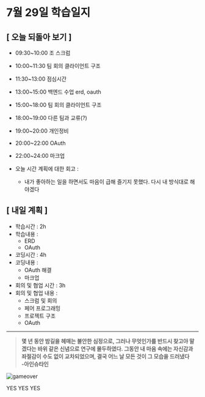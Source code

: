 # 7월 29일 학습일지

## [ 오늘 되돌아 보기 ]
 - 09:30~10:00 조 스크럼
 - 10:00~11:30 팀 회의 클라이언트 구조 
 - 11:30~13:00 점심시간
 - 13:00~15:00 백엔드 수업 erd, oauth
 - 15:00~18:00 팀 회의 클라이언트 구조
 - 18:00~19:00 다른 팀과 교류(?)
 - 19:00~20:00 개인정비
 - 20:00~22:00 OAuth
 - 22:00~24:00 마크업

- 오늘 시간 계획에 대한 회고 : 
    * 내가 좋아하는 일을 하면서도 마음이 급해 즐기지 못했다. 다시 내 방식대로 해야겠다

## [ 내일 계획 ]
- 학습시간 : 2h
- 학습내용 : 
    * ERD
    * OAuth
- 코딩시간 : 4h
- 코딩내용 :
    * OAuth 해결
    * 마크업
- 회의 및 협업 시간 : 3h
- 회의 및 협업 내용 : 
   * 스크럼 및 회의
   * 페어 프로그래밍
   * 프로젝트 구조
   * OAuth
        
* * *

>**몇 년 동안 밤길을 헤매는 불안한 심정으로, 그러나 무엇인가를 반드시 찾고야 말겠다는 바위 같은 신념으로 연구에 몰두하였다. 그동안 내 마음 속에는 자신감과 좌절감이 수도 없이 교차되었으며, 결국 어느 날 모든 것이 그 모습을 드러냈다<br>-아인슈타인**

![gameover](https://d1w7fb2mkkr3kw.cloudfront.net/assets/images/book/lrg/9781/6727/9781672769655.jpg)

YES YES YES
